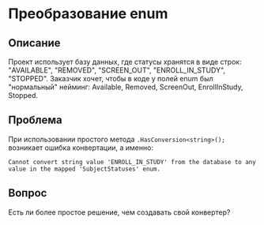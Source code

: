 # Преобразование enum

## Описание

Проект использует базу данных, где статусы хранятся в виде строк: "AVAILABLE", "REMOVED", "SCREEN_OUT", "ENROLL_IN_STUDY", "STOPPED". Заказчик хочет, чтобы в коде у полей enum был "нормальный" нейминг: Available, Removed, ScreenOut, EnrollInStudy, Stopped.

## Проблема

При использовании простого метода `.HasConversion<string>();` возникает ошибка конвертации, а именно:

```plaintext
Cannot convert string value 'ENROLL_IN_STUDY' from the database to any value in the mapped 'SubjectStatuses' enum.
```
## Вопрос

Есть ли более простое решение, чем создавать свой конвертер?
